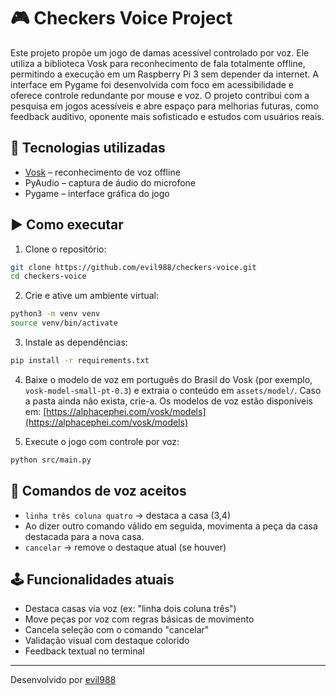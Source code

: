 # 🎮 Checkers Voice Project

Este projeto propõe um jogo de damas acessível controlado por voz.
Ele utiliza a biblioteca Vosk para reconhecimento de fala totalmente offline,
permitindo a execução em um Raspberry Pi 3 sem depender da internet.
A interface em Pygame foi desenvolvida com foco em acessibilidade e
oferece controle redundante por mouse e voz. O projeto contribui com a
pesquisa em jogos acessíveis e abre espaço para melhorias futuras, como
feedback auditivo, oponente mais sofisticado e estudos com usuários
reais.

## 🧠 Tecnologias utilizadas

- [Vosk](https://alphacephei.com/vosk/) – reconhecimento de voz offline
- PyAudio – captura de áudio do microfone
- Pygame – interface gráfica do jogo

## ▶️ Como executar

1. Clone o repositório:
```bash
git clone https://github.com/evil988/checkers-voice.git
cd checkers-voice
```

2. Crie e ative um ambiente virtual:
```bash
python3 -m venv venv
source venv/bin/activate
```

3. Instale as dependências:
```bash
pip install -r requirements.txt
```

4. Baixe o modelo de voz em português do Brasil do Vosk (por exemplo,
`vosk-model-small-pt-0.3`) e extraia o conteúdo em `assets/model/`. Caso a
 pasta ainda não exista, crie-a. Os modelos de voz estão disponíveis em:
[https://alphacephei.com/vosk/models](https://alphacephei.com/vosk/models)

5. Execute o jogo com controle por voz:
```bash
python src/main.py
```

## 🎯 Comandos de voz aceitos

- `linha três coluna quatro` → destaca a casa (3,4)
- Ao dizer outro comando válido em seguida, movimenta a peça da casa destacada para a nova casa.
- `cancelar` → remove o destaque atual (se houver)

## 🕹️ Funcionalidades atuais

- Destaca casas via voz (ex: "linha dois coluna três")
- Move peças por voz com regras básicas de movimento
- Cancela seleção com o comando "cancelar"
- Validação visual com destaque colorido
- Feedback textual no terminal

---

Desenvolvido por [evil988](https://github.com/evil988)
